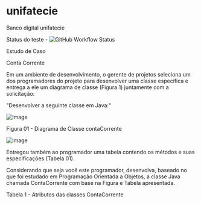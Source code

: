 # unifatecie
Banco digital unifatecie

Status do teste -  ![GitHub Workflow Status](https://img.shields.io/github/workflow/status/inaciomecena/unifatecie/Maven)

Estudo de Caso

Conta Corrente

Em um ambiente de desenvolvimento, o gerente de projetos seleciona um dos programadores do projeto para desenvolver uma classe específica e entrega a ele um diagrama de classe (Figura 1) juntamente com a solicitação:

"Desenvolver a seguinte classe em Java:"

![image](https://user-images.githubusercontent.com/90268490/155452595-784e2b28-a297-41ea-aa9e-3364e3579a91.png)

Figura 01 - Diagrama de Classe contaCorrente

![image](https://user-images.githubusercontent.com/90268490/155452626-5de24f21-403e-458c-bc09-0b646ff2b794.png)

Entregou também ao programador uma tabela contendo os métodos e suas especificações (Tabela 01).

Considerando que seja você este programador, desenvolva, baseado no que foi estudado em Programação Orientada a Objetos, a classe Java chamada ContaCorrente com base na Figura e Tabela apresentada.

Tabela 1 - Atributos das classes ContaCorrente



